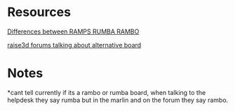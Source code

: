 # Resources


[Differences between RAMPS RUMBA RAMBO](https://hackaday.com/2013/09/06/3d-printering-electronics-boards/)

[raise3d forums talking about alternative board](https://forum.raise3d.com/viewtopic.php?t=8612)









# Notes


*cant tell currently if its a rambo or rumba board, when talking to the helpdesk they say rumba but in the marlin and on the forum they say rambo.
